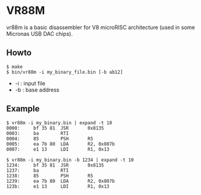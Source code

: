 # VR88M

vr88m is a basic disassembler for V8 microRISC architecture (used in some Micronas USB DAC chips).

## Howto

```
$ make
$ bin/vr88m -i my_binary_file.bin [-b ab12]
```

* -i : input file
* -b : base address

## Example

```
$ vr88m -i my_binary.bin | expand -t 10
0000:     bf 35 81  JSR       0x8135
0003:     ba        RTI
0004:     85        PSH       R5
0005:     ea 7b 80  LDA       R2, 0x807b
0007:     e1 13     LDI       R1, 0x13
```

```
$ vr88m -i my_binary.bin -b 1234 | expand -t 10
1234:     bf 35 81  JSR       0x8135
1237:     ba        RTI
1238:     85        PSH       R5
1239:     ea 7b 80  LDA       R2, 0x807b
123b:     e1 13     LDI       R1, 0x13
```

